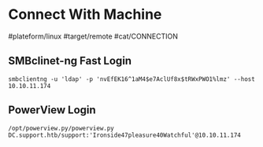 # Connect With Machine
#plateform/linux #target/remote #cat/CONNECTION

## SMBclinet-ng Fast Login
```
smbclientng -u 'ldap' -p 'nvEfEK16^1aM4$e7AclUf8x$tRWxPWO1%lmz' --host 10.10.11.174
```

## PowerView Login
```
/opt/powerview.py/powerview.py DC.support.htb/support:'Ironside47pleasure40Watchful'@10.10.11.174
```